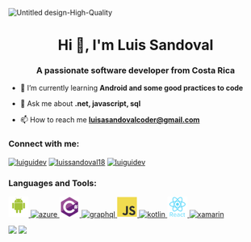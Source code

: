 
![Untitled design-High-Quality](https://user-images.githubusercontent.com/79773016/113497890-41e61d00-94c5-11eb-8489-c75e0bdf950f.jpg)

<h1 align="center">Hi 👋, I'm Luis Sandoval</h1>
<h3 align="center">A passionate software developer from Costa Rica</h3>

- 🌱 I’m currently learning **Android and some good practices to code**

- 💬 Ask me about **.net, javascript, sql**

- 📫 How to reach me **luisasandovalcoder@gmail.com**

<h3 align="left">Connect with me:</h3>
<p align="left">
<a href="https://twitter.com/LuisiitoDev" target="blank"><img align="center" src="https://cdn.jsdelivr.net/npm/simple-icons@3.0.1/icons/twitter.svg" alt="luiguidev" height="30" width="40" /></a>
<a href="https://linkedin.com/in/luissandoval18" target="blank"><img align="center" src="https://cdn.jsdelivr.net/npm/simple-icons@3.0.1/icons/linkedin.svg" alt="luissandoval18" height="30" width="40" /></a>
<a href="https://instagram.com/luiguidev" target="blank"><img align="center" src="https://cdn.jsdelivr.net/npm/simple-icons@3.0.1/icons/instagram.svg" alt="luiguidev" height="30" width="40" /></a>
</p>

<h3 align="left">Languages and Tools:</h3>
<p align="left"> <a href="https://developer.android.com" target="_blank"> <img src="https://raw.githubusercontent.com/devicons/devicon/master/icons/android/android-original-wordmark.svg" alt="android" width="40" height="40"/> </a> <a href="https://azure.microsoft.com/en-in/" target="_blank"> <img src="https://www.vectorlogo.zone/logos/microsoft_azure/microsoft_azure-icon.svg" alt="azure" width="40" height="40"/> </a> <a href="https://www.w3schools.com/cs/" target="_blank"> <img src="https://raw.githubusercontent.com/devicons/devicon/master/icons/csharp/csharp-original.svg" alt="csharp" width="40" height="40"/> </a> <a href="https://graphql.org" target="_blank"> <img src="https://www.vectorlogo.zone/logos/graphql/graphql-icon.svg" alt="graphql" width="40" height="40"/> </a> <a href="https://developer.mozilla.org/en-US/docs/Web/JavaScript" target="_blank"> <img src="https://raw.githubusercontent.com/devicons/devicon/master/icons/javascript/javascript-original.svg" alt="javascript" width="40" height="40"/> </a> <a href="https://kotlinlang.org" target="_blank"> <img src="https://www.vectorlogo.zone/logos/kotlinlang/kotlinlang-icon.svg" alt="kotlin" width="40" height="40"/> </a> <a href="https://reactjs.org/" target="_blank"> <img src="https://raw.githubusercontent.com/devicons/devicon/master/icons/react/react-original-wordmark.svg" alt="react" width="40" height="40"/> </a> <a href="https://dotnet.microsoft.com/apps/xamarin" target="_blank"> <img src="https://raw.githubusercontent.com/detain/svg-logos/780f25886640cef088af994181646db2f6b1a3f8/svg/xamarin.svg" alt="xamarin" width="40" height="40"/> </a> </p>

![](https://github-readme-stats.vercel.app/api/?username=LuisiitoDev&count_private=true&theme=slateorange&showicons=true) ![](https://github-readme-stats.vercel.app/api/top-langs/?username=LuisiitoDev&langs_count=10&theme=slateorange)

